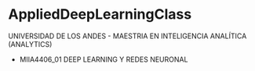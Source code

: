 # AppliedDeepLearningClass
UNIVERSIDAD DE LOS ANDES - MAESTRIA EN INTELIGENCIA ANALÍTICA (ANALYTICS)
- MIIA4406_01 DEEP LEARNING Y REDES NEURONAL




